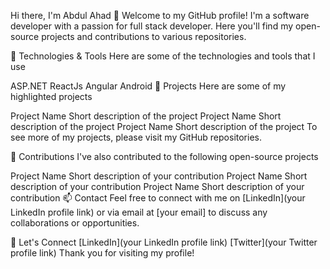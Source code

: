 Hi there, I'm Abdul Ahad 👋
Welcome to my GitHub profile! I'm a software developer with a passion for full stack developer. Here you'll find my open-source projects and contributions to various repositories.

🔧 Technologies & Tools
Here are some of the technologies and tools that I use

ASP.NET
ReactJs
Angular
Android
🚀 Projects
Here are some of my highlighted projects

Project Name Short description of the project
Project Name Short description of the project
Project Name Short description of the project
To see more of my projects, please visit my GitHub repositories.

🌟 Contributions
I've also contributed to the following open-source projects

Project Name Short description of your contribution
Project Name Short description of your contribution
Project Name Short description of your contribution
📫 Contact
Feel free to connect with me on [LinkedIn](your LinkedIn profile link) or via email at [your email] to discuss any collaborations or opportunities.

🤝 Let's Connect
[LinkedIn](your LinkedIn profile link)
[Twitter](your Twitter profile link)
Thank you for visiting my profile!
